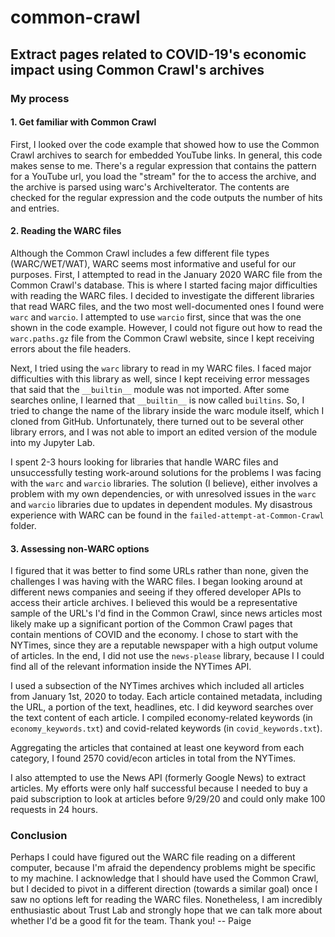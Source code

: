 # common-crawl
## Extract pages related to COVID-19's economic impact using Common Crawl's archives

### My process
#### 1. Get familiar with Common Crawl
First, I looked over the code example that showed how to use the Common Crawl archives to search for embedded YouTube links. In general, this code makes sense to me. There's a regular expression that contains the pattern for a YouTube url, you load the "stream" for the to access the archive, and the archive is parsed using warc's ArchiveIterator. The contents are checked for the regular expression and the code outputs the number of hits and entries.

#### 2. Reading the WARC files
Although the Common Crawl includes a few different file types (WARC/WET/WAT), WARC seems most informative and useful for our purposes. First, I attempted to read in the January 2020 WARC file from the Common Crawl's database. This is where I started facing major difficulties with reading the WARC files. I decided to investigate the different libraries that read WARC files, and the two most well-documented ones I found were ``warc`` and ``warcio``. I attempted to use ``warcio`` first, since that was the one shown in the code example. However, I could not figure out how to read the ``warc.paths.gz`` file from the Common Crawl website, since I kept receiving errors about the file headers. 

Next, I tried using the ``warc`` library to read in my WARC files. I faced major difficulties with this library as well, since I kept receiving error messages that said that the ``__builtin__`` module was not imported. After some searches online, I learned that ``__builtin__`` is now called ``builtins``. So, I tried to change the name of the library inside the warc module itself, which I cloned from GitHub. Unfortunately, there turned out to be several other library errors, and I was not able to import an edited version of the module into my Jupyter Lab.

I spent 2-3 hours looking for libraries that handle WARC files and unsuccessfully testing work-around solutions for the problems I was facing with the ``warc`` and ``warcio`` libraries. The solution (I believe), either involves a problem with my own dependencies, or with unresolved issues in the ``warc`` and ``warcio`` libraries due to updates in dependent modules. My disastrous experience with WARC can be found in the ``failed-attempt-at-Common-Crawl`` folder.

#### 3. Assessing non-WARC options
I figured that it was better to find some URLs rather than none, given the challenges I was having with the WARC files. I began looking around at different news companies and seeing if they offered developer APIs to access their article archives. I believed this would be a representative sample of the URL's I'd find in the Common Crawl, since news articles most likely make up a significant portion of the Common Crawl pages that contain mentions of COVID and the economy. I chose to start with the NYTimes, since they are a reputable newspaper with a high output volume of articles. In the end, I did not use the ``news-please`` library, because I I could find all of the relevant information inside the NYTimes API.

I used a subsection of the NYTimes archives which included all articles from January 1st, 2020 to today. Each article contained metadata, including the URL, a portion of the text, headlines, etc. I did keyword searches over the text content of each article. I compiled economy-related keywords (in ``economy_keywords.txt``) and covid-related keywords (in ``covid_keywords.txt``). 

Aggregating the articles that contained at least one keyword from each category, I found 2570 covid/econ articles in total from the NYTimes. 

I also attempted to use the News API (formerly Google News) to extract articles. My efforts were only half successful because I needed to buy a paid subscription to look at articles before 9/29/20 and could only make 100 requests in 24 hours.

### Conclusion
Perhaps I could have figured out the WARC file reading on a different computer, because I'm afraid the dependency problems might be specific to my machine. I acknowledge that I should have used the Common Crawl, but I decided to pivot in a different direction (towards a similar goal) once I saw no options left for reading the WARC files. Nonetheless, I am incredibly enthusiastic about Trust Lab and strongly hope that we can talk more about whether I'd be a good fit for the team. Thank you! -- Paige 
